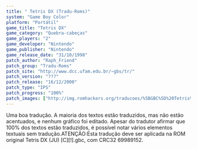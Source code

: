 ```yaml
---
title: " Tetris DX (Tradu-Roms)"
system: "Game Boy Color"
platform: "Portátil"
game_title: "Tetris DX"
game_category: "Quebra-cabeças"
game_players: "2"
game_developer: "Nintendo"
game_publisher: "Nintendo"
game_release_date: "31/10/1998"
patch_author: "Raph_Friend"
patch_group: "Tradu-Roms"
patch_site: "http://www.dcc.ufam.edu.br/~gbs/tr/"
patch_version: "???"
patch_release: "16/12/2000"
patch_type: "IPS"
patch_progress: "100%"
patch_images: ["http://img.romhackers.org/traducoes/%5BGBC%5D%20Tetris%20DX%20-%20Tradu-Roms%20-%201.png","http://img.romhackers.org/traducoes/%5BGBC%5D%20Tetris%20DX%20-%20Tradu-Roms%20-%202.png","http://img.romhackers.org/traducoes/%5BGBC%5D%20Tetris%20DX%20-%20Tradu-Roms%20-%203.png"]
---
```

Uma boa tradução. A maioria dos textos estão traduzidos, mas não estão acentuados, e nenhum gráfico foi editado. Apesar do tradutor afirmar que 100% dos textos estão traduzidos, é possível notar vários elementos textuais sem tradução.ATENÇÃO:Esta tradução deve ser aplicada na ROM original Tetris DX (JU) [C][!].gbc, com CRC32 69989152.